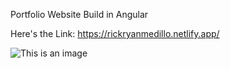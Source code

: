 Portfolio Website Build in Angular

Here's the Link:
https://rickryanmedillo.netlify.app/


![This is an image](https://repository-images.githubusercontent.com/473196497/19e7435e-3337-4610-bf13-fe6c902eb06a)
